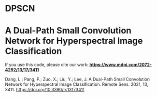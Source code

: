 # DPSCN
# A Dual-Path Small Convolution Network for Hyperspectral Image Classification

If you use this code, please cite our work: **https://www.mdpi.com/2072-4292/13/17/3411**

Dang, L.; Pang, P.; Zuo, X.; Liu, Y.; Lee, J. A Dual-Path Small Convolution Network for Hyperspectral Image Classification. Remote Sens. 2021, 13, 3411. https://doi.org/10.3390/rs13173411

